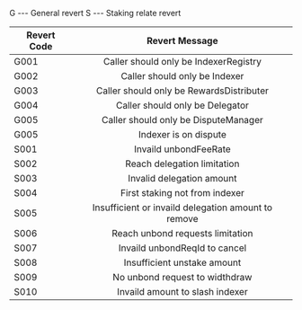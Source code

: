 G --- General revert
S --- Staking relate revert

| Revert Code | Revert Message |
|----------|:-------------:|
| G001 | Caller should only be IndexerRegistry |
| G002 | Caller should only be Indexer |
| G003 | Caller should only be RewardsDistributer |
| G004 | Caller should only be Delegator |
| G005 | Caller should only be DisputeManager |
| G005 | Indexer is on dispute |
| S001 | Invaild unbondFeeRate |
| S002 | Reach delegation limitation |
| S003 | Invalid delegation amount |
| S004 | First staking not from indexer |
| S005 | Insufficient or invaild delegation amount to remove |
| S006 | Reach unbond requests limitation |
| S007 | Invaild unbondReqId to cancel |
| S008 | Insufficient unstake amount |
| S009 | No unbond request to widthdraw |
| S010 | Invaild amount to slash indexer |
